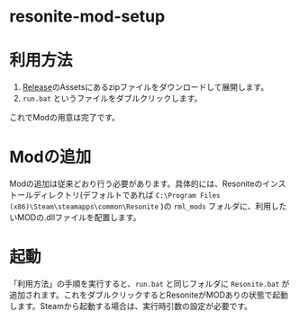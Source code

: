 # resonite-mod-setup

# 利用方法
1. [Release](https://github.com/sweshelo/resonite-mod-setup/releases)のAssetsにあるzipファイルをダウンロードして展開します。
2. `run.bat` というファイルをダブルクリックします。

これでModの用意は完了です。

# Modの追加
Modの追加は従来どおり行う必要があります。具体的には、Resoniteのインストールディレクトリ(デフォルトであれば `C:\Program Files (x86)\Steam\steamapps\common\Resonite` )の `rml_mods` フォルダに、利用したいMODの.dllファイルを配置します。

# 起動
「利用方法」の手順を実行すると、`run.bat` と同じフォルダに `Resonite.bat` が追加されます。これをダブルクリックするとResoniteがMODありの状態で起動します。Steamから起動する場合は、実行時引数の設定が必要です。
